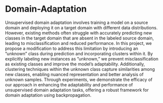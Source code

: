 # Domain-Adaptation

Unsupervised domain adaptation involves training a model on a source domain and deploying it on a target domain with different data distributions. However, existing methods often struggle with accurately predicting new classes in the target domain that are absent in the labeled source domain, leading to misclassification and reduced performance. In this project, we propose a modification to address this limitation by introducing an ”unknown” class during prediction and incorporating clusters within it. By explicitly labeling new instances as ”unknown,” we prevent misclassification as existing classes and improve the model’s adaptability. Additionally, clustering techniques within the unknown class capture similarities among new classes, enabling nuanced representation and better analysis of unknown samples. Through experiments, we demonstrate the efficacy of our approach in enhancing the adaptability and performance of unsupervised domain adaptation tasks, offering a robust framework for domain adaptation using
backpropagation.
